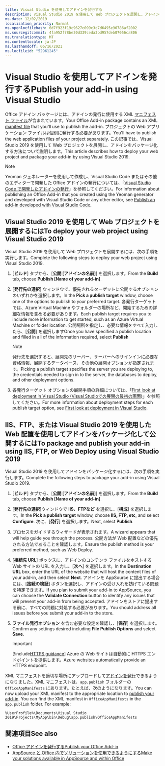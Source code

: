 ```yaml
---
title: Visual Studio を使用してアドインを発行する
description: Visual Studio 2019 を使用して Web プロジェクトを展開し、アドインをパッケージ化する方法。
ms.date: 12/02/2019
localization_priority: Normal
ms.openlocfilehash: 6d7f923f19c9627c099c3c7d6495e96786af2002
ms.sourcegitcommit: 4fa952f78be30d339ceda3bd957deb07056ca806
ms.translationtype: MT
ms.contentlocale: ja-JP
ms.lasthandoff: 06/16/2021
ms.locfileid: "52961245"
---
```

# <a name="publish-your-add-in-using-visual-studio"></a><span data-ttu-id="98a2a-103">Visual Studio を使用してアドインを発行する</span><span class="sxs-lookup"><span data-stu-id="98a2a-103">Publish your add-in using Visual Studio</span></span>

<span data-ttu-id="98a2a-104">Office アドイン パッケージには、アドインの発行に使用する XML [マニフェスト ファイル](../develop/add-in-manifests.md)が含まれています。</span><span class="sxs-lookup"><span data-stu-id="98a2a-104">Your Office Add-in package contains an XML [manifest file](../develop/add-in-manifests.md) that you'll use to publish the add-in.</span></span> <span data-ttu-id="98a2a-105">プロジェクトの Web アプリケーション ファイルは個別に発行する必要があります。</span><span class="sxs-lookup"><span data-stu-id="98a2a-105">You'll have to publish the web application files of your project separately.</span></span> <span data-ttu-id="98a2a-106">この記事では、Visual Studio 2019 を使用して Web プロジェクトを展開し、アドインをパッケージ化する方法について説明します。</span><span class="sxs-lookup"><span data-stu-id="98a2a-106">This article describes how to deploy your web project and package your add-in by using Visual Studio 2019.</span></span>

> [!NOTE]
> <span data-ttu-id="98a2a-107">Yeoman ジェネレーターを使用して作成し、Visual Studio Code またはその他のエディターで開発した Office アドインの発行については、「[Visual Studio Code で開発したアドインの発行](publish-add-in-vs-code.md)」を参照してください。</span><span class="sxs-lookup"><span data-stu-id="98a2a-107">For information about publishing an Office Add-in that you created using the Yeoman generator and developed with Visual Studio Code or any other editor, see [Publish an add-in developed with Visual Studio Code](publish-add-in-vs-code.md).</span></span>

## <a name="to-deploy-your-web-project-using-visual-studio-2019"></a><span data-ttu-id="98a2a-108">Visual Studio 2019 を使用して Web プロジェクトを展開するには</span><span class="sxs-lookup"><span data-stu-id="98a2a-108">To deploy your web project using Visual Studio 2019</span></span>

<span data-ttu-id="98a2a-109">Visual Studio 2019 を使用して Web プロジェクトを展開するには、次の手順を実行します。</span><span class="sxs-lookup"><span data-stu-id="98a2a-109">Complete the following steps to deploy your web project using Visual Studio 2019.</span></span>

1. <span data-ttu-id="98a2a-110">[**ビルド**] タブから、[**公開 [アドインの名前]**] を選択します。</span><span class="sxs-lookup"><span data-stu-id="98a2a-110">From the **Build** tab, choose **Publish [Name of your add-in]**.</span></span>

2. <span data-ttu-id="98a2a-111">[**発行先の選択**] ウィンドウで、優先されるターゲットに公開するオプションのいずれかを選択します。</span><span class="sxs-lookup"><span data-stu-id="98a2a-111">In the **Pick a publish target** window, choose one of the options to publish to your preferred target.</span></span> <span data-ttu-id="98a2a-112">各発行ターゲットでは、Azure Virtual Machine やフォルダーの場所など、開始するための詳細な情報を含める必要があります。</span><span class="sxs-lookup"><span data-stu-id="98a2a-112">Each publish target requires you to include more information to get started, such as an Azure Virtual Machine or folder location.</span></span> <span data-ttu-id="98a2a-113">公開場所を指定し、必要な情報をすべて入力したら、[**公開**] を選択します</span><span class="sxs-lookup"><span data-stu-id="98a2a-113">Once you have specified a publish location and filled in all of the information required, select **Publish**</span></span>

    > [!NOTE]
    > <span data-ttu-id="98a2a-114">発行先を選択すると、展開先のサーバー、サーバーへのサインインに必要な資格情報、展開するデータベース、その他の展開オプションが指定されます。</span><span class="sxs-lookup"><span data-stu-id="98a2a-114">Picking a publish target specifies the server you are deploying to, the credentials needed to sign in to the server, the databases to deploy, and other deployment options.</span></span>

3. <span data-ttu-id="98a2a-115">各発行ターゲット オプションの展開手順の詳細については、「[First look at deployment in Visual Studio (Visual Studioでの展開の最初の画面)](/visualstudio/deployment/deploying-applications-services-and-components?view=vs-2019&preserve-view=true)」を参照してください。</span><span class="sxs-lookup"><span data-stu-id="98a2a-115">For more information about deployment steps for each publish target option, see [First look at deployment in Visual Studio](/visualstudio/deployment/deploying-applications-services-and-components?view=vs-2019&preserve-view=true).</span></span>

## <a name="to-package-and-publish-your-add-in-using-iis-ftp-or-web-deploy-using-visual-studio-2019"></a><span data-ttu-id="98a2a-116">IIS、FTP、または Visual Studio 2019 を使用したWeb 配置を使用してアドインをパッケージ化して公開するには</span><span class="sxs-lookup"><span data-stu-id="98a2a-116">To package and publish your add-in using IIS, FTP, or Web Deploy using Visual Studio 2019</span></span>

<span data-ttu-id="98a2a-117">Visual Studio 2019 を使用してアドインをパッケージ化するには、次の手順を実行します。</span><span class="sxs-lookup"><span data-stu-id="98a2a-117">Complete the following steps to package your add-in using Visual Studio 2019.</span></span>

1. <span data-ttu-id="98a2a-118">[**ビルド**] タブから、[**公開 [アドインの名前]**] を選択します。</span><span class="sxs-lookup"><span data-stu-id="98a2a-118">From the **Build** tab, choose **Publish [Name of your add-in]**.</span></span>
2. <span data-ttu-id="98a2a-119">[**発行先の選択**]ウィンドウで **IIS、FTPなど** を選択し、[**構成**] を選択します。</span><span class="sxs-lookup"><span data-stu-id="98a2a-119">In the **Pick a publish target** window, choose **IIS, FTP, etc**, and select **Configure**.</span></span> <span data-ttu-id="98a2a-120">次に、[**発行**] を選択します。</span><span class="sxs-lookup"><span data-stu-id="98a2a-120">Next, select **Publish**.</span></span>
3. <span data-ttu-id="98a2a-121">プロセスをガイドするウィザードが表示されます。</span><span class="sxs-lookup"><span data-stu-id="98a2a-121">A wizard appears that will help guide you through the process.</span></span> <span data-ttu-id="98a2a-122">公開方法が Web 配置などの優先される方法であることを確認します。</span><span class="sxs-lookup"><span data-stu-id="98a2a-122">Ensure the publish method is your preferred method, such as Web Deploy.</span></span>
4. <span data-ttu-id="98a2a-123">[**接続先 URL**] ボックスに、アドインのコンテンツ ファイルをホストする Web サイトの URL を入力し、[**次へ**] を選択します。</span><span class="sxs-lookup"><span data-stu-id="98a2a-123">In the **Destination URL** box, enter the URL of the website that will host the content files of your add-in, and then select **Next**.</span></span> <span data-ttu-id="98a2a-124">アドインを AppSource に提出する場合には、[**接続の検証**] ボタンを選択し、アドインの受け入れを妨げている問題を特定できます。</span><span class="sxs-lookup"><span data-stu-id="98a2a-124">If you plan to submit your add-in to AppSource, you can choose the **Validate Connection** button to identify any issues that will prevent your add-in from being accepted.</span></span> <span data-ttu-id="98a2a-125">アドインをストアに提出する前に、すべての問題に対処する必要があります。</span><span class="sxs-lookup"><span data-stu-id="98a2a-125">You should address all issues before you submit your add-in to the store.</span></span>
5. <span data-ttu-id="98a2a-126">**ファイル発行オプション** を含む必要な設定を確認し、[**保存**] を選択します。</span><span class="sxs-lookup"><span data-stu-id="98a2a-126">Confirm any settings desired including **File Publish Options** and select **Save**.</span></span>

    > [!IMPORTANT]
    > [!include[HTTPS guidance](../includes/https-guidance.md)] <span data-ttu-id="98a2a-127">Azure の Web サイトは自動的に HTTPS エンドポイントを提供します。</span><span class="sxs-lookup"><span data-stu-id="98a2a-127">Azure websites automatically provide an HTTPS endpoint.</span></span>

<span data-ttu-id="98a2a-p106">XML マニフェストを適切な場所にアップロードして[アドインを発行](../publish/publish.md)できるようになりました。XML マニフェストは、`app.publish` フォルダーの `OfficeAppManifests` にあります。たとえば、次のようになります。</span><span class="sxs-lookup"><span data-stu-id="98a2a-p106">You can now upload your XML manifest to the appropriate location to [publish your add-in](../publish/publish.md). You can find the XML manifest in `OfficeAppManifests` in the `app.publish` folder. For example:</span></span>

 `%UserProfile%\Documents\Visual Studio 2019\Projects\MyApp\bin\Debug\app.publish\OfficeAppManifests`

## <a name="see-also"></a><span data-ttu-id="98a2a-131">関連項目</span><span class="sxs-lookup"><span data-stu-id="98a2a-131">See also</span></span>

- [<span data-ttu-id="98a2a-132">Office アドインを発行する</span><span class="sxs-lookup"><span data-stu-id="98a2a-132">Publish your Office Add-in</span></span>](../publish/publish.md)
- [<span data-ttu-id="98a2a-133">AppSource と Office 内でソリューションを使用できるようにする</span><span class="sxs-lookup"><span data-stu-id="98a2a-133">Make your solutions available in AppSource and within Office</span></span>](/office/dev/store/submit-to-the-office-store)
